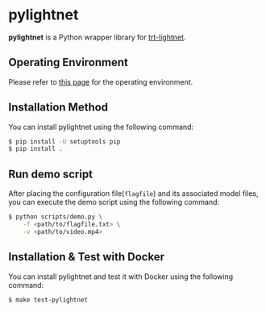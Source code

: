 # pylightnet
**pylightnet** is a Python wrapper library for [trt-lightnet](https://github.com/hdwlab/trt-lightnet).

## Operating Environment
Please refer to [this page](https://github.com/hdwlab/trt-lightnet) for the operating environment.

## Installation Method
You can install pylightnet using the following command:

```bash
$ pip install -U setuptools pip
$ pip install .
```

## Run demo script
After placing the configuration file(`flagfile`) and its associated model files, you can execute the demo script using the following command:

```bash
$ python scripts/demo.py \
    -f <path/to/flagfile.txt> \
    -v <path/to/video.mp4>
```

## Installation & Test with Docker
You can install pylightnet and test it with Docker using the following command:
```bash
$ make test-pylightnet
```